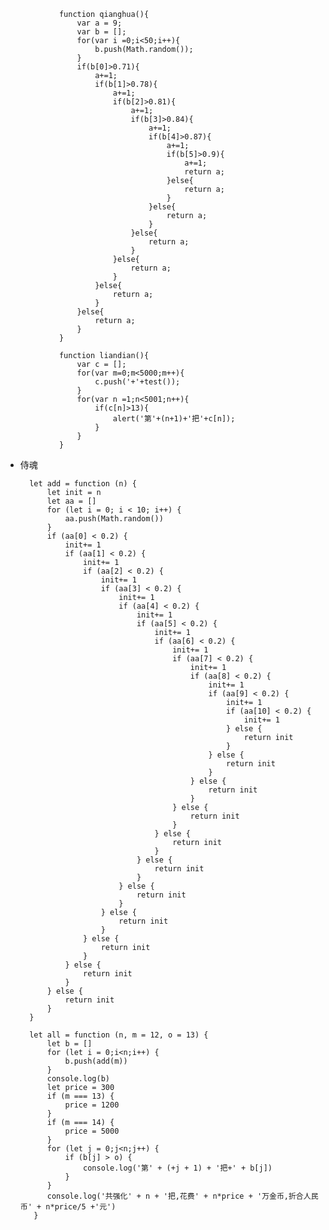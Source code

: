                 function qianghua(){
                    var a = 9;
                    var b = [];
                    for(var i =0;i<50;i++){
                        b.push(Math.random());
                    }
                    if(b[0]>0.71){
                        a+=1;
                        if(b[1]>0.78){
                            a+=1;
                            if(b[2]>0.81){
                                a+=1;
                                if(b[3]>0.84){
                                    a+=1;
                                    if(b[4]>0.87){
                                        a+=1;
                                        if(b[5]>0.9){
                                            a+=1;
                                            return a;
                                        }else{
                                            return a;
                                        }
                                    }else{
                                        return a;
                                    }
                                }else{
                                    return a;
                                }
                            }else{
                                return a;
                            }
                        }else{
                            return a;
                        }
                    }else{
                        return a;
                    }
                }

                function liandian(){
                    var c = [];
                    for(var m=0;m<5000;m++){
                        c.push('+'+test());
                    }
                    for(var n =1;n<5001;n++){
                        if(c[n]>13){
                            alert('第'+(n+1)+'把'+c[n]);
                        }
                    }
                }

- 侍魂

        let add = function (n) {
            let init = n
            let aa = []
            for (let i = 0; i < 10; i++) {
                aa.push(Math.random())
            }
            if (aa[0] < 0.2) {
                init+= 1
                if (aa[1] < 0.2) {
                    init+= 1
                    if (aa[2] < 0.2) {
                        init+= 1
                        if (aa[3] < 0.2) {
                            init+= 1
                            if (aa[4] < 0.2) {
                                init+= 1
                                if (aa[5] < 0.2) {
                                    init+= 1
                                    if (aa[6] < 0.2) {
                                        init+= 1
                                        if (aa[7] < 0.2) {
                                            init+= 1
                                            if (aa[8] < 0.2) {
                                                init+= 1
                                                if (aa[9] < 0.2) {
                                                    init+= 1
                                                    if (aa[10] < 0.2) {
                                                        init+= 1
                                                    } else {
                                                        return init
                                                    }
                                                } else {
                                                    return init
                                                }
                                            } else {
                                                return init
                                            }
                                        } else {
                                            return init
                                        }
                                    } else {
                                        return init
                                    }
                                } else {
                                    return init
                                }
                            } else {
                                return init
                            }
                        } else {
                            return init
                        }
                    } else {
                        return init
                    }
                } else {
                    return init
                }
            } else {
                return init
            }
        }

        let all = function (n, m = 12, o = 13) { 
            let b = []
            for (let i = 0;i<n;i++) {
                b.push(add(m))
            }
            console.log(b)
            let price = 300
            if (m === 13) {
                price = 1200
            }
            if (m === 14) {
                price = 5000
            }
            for (let j = 0;j<n;j++) {
                if (b[j] > o) {
                    console.log('第' + (+j + 1) + '把+' + b[j])
                }
            }
            console.log('共强化' + n + '把,花费' + n*price + '万金币,折合人民币' + n*price/5 +'元')
         }
